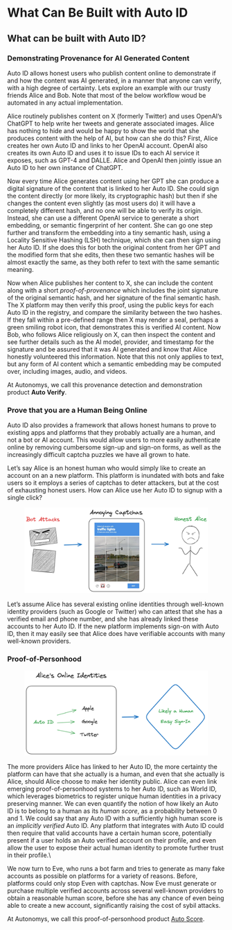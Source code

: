 # What Can Be Built with Auto ID

## What can be built with Auto ID?

### Demonstrating Provenance for AI Generated Content

Auto ID allows honest users who publish content online to demonstrate if and how the content was AI generated, in a manner that anyone can verify, with a high degree of certainty. Lets explore an example with our trusty friends Alice and Bob. Note that most of the below workflow woud be automated in any actual implementation.

Alice routinely publishes content on X (formerly Twitter) and uses OpenAI’s ChatGPT to help write her tweets and generate associated images. Alice has nothing to hide and would be happy to show the world that she produces content with the help of AI, but how can she do this? First, Alice creates her own Auto ID and links to her OpenAI account. OpenAI also creates its own Auto ID and uses it to issue IDs to each AI service it exposes, such as GPT-4 and DALLE. Alice and OpenAI then jointly issue an Auto ID to her own instance of ChatGPT.

Now every time Alice generates content using her GPT she can produce a digital signature of the content that is linked to her Auto ID. She could sign the content directly (or more likely, its cryptographic hash) but then if she changes the content even slightly (as most users do) it will have a completely different hash, and no one will be able to verify its origin. Instead, she can use a different OpenAI service to generate a short embedding, or semantic fingerprint of her content. She can go one step further and transform the embedding into a tiny semantic hash, using a Locality Sensitive Hashing (LSH) technique, which she can then sign using her Auto ID. If she does this for both the original content from her GPT and the modified form that she edits, then these two semantic hashes will be almost exactly the same, as they both refer to text with the same semantic meaning.

Now when Alice publishes her content to X, she can include the content along with a short _proof-of-provenance_ which includes the joint signature of the original semantic hash, and her signature of the final semantic hash. The X platform may then verify this proof, using the public keys for each Auto ID in the registry, and compare the similarity between the two hashes. If they fall within a pre-defined range then X may render a seal, perhaps a green smiling robot icon, that demonstrates this is verified AI content. Now Bob, who follows Alice religiously on X, can then inspect the content and see further details such as the AI model, provider, and timestamp for the signature and be assured that it was AI generated and know that Alice honestly volunteered this information. Note that this not only applies to text, but any form of AI content which a semantic embedding may be computed over, including images, audio, and videos.

At Autonomys, we call this provenance detection and demonstration product **Auto Verify**.

### Prove that you are a Human Being Online

Auto ID also provides a framework that allows honest humans to prove to existing apps and platforms that they probably actually are a human, and not a bot or AI account. This would allow users to more easily authenticate online by removing cumbersome sign-up and sign-on forms, as well as the increasingly difficult captcha puzzles we have all grown to hate.

Let’s say Alice is an honest human who would simply like to create an account on an a new platform. This platform is inundated with bots and fake users so it employs a series of captchas to deter attackers, but at the cost of exhausting honest users. How can Alice use her Auto ID to signup with a single click?&#x20;



<figure><img src="../../.gitbook/assets/image (3).png" alt=""><figcaption></figcaption></figure>

Let’s assume Alice has several existing online identities through well-known identity providers (such as Google or Twitter) who can attest that she has a verified email and phone number, and she has already linked these accounts to her Auto ID. If the new platform implements sign-on with Auto ID, then it may easily see that Alice does have verifiable accounts with many well-known providers.

### Proof-of-Personhood

<figure><img src="../../.gitbook/assets/image (1).png" alt=""><figcaption></figcaption></figure>

The more providers Alice has linked to her Auto ID, the more certainty the platform can have that she actually is a human, and even that she actually is Alice, should Alice choose to make her identity public. Alice can even link emerging proof-of-personhood systems to her Auto ID, such as World ID, which leverages biometrics to register unique human identities in a privacy preserving manner. We can even quantify the notion of how likely an Auto ID is to belong to a human as its _human score_, as a probability between 0 and 1. We could say that any Auto ID with a sufficiently high human score is an _implicitly_ _verified_ Auto ID. Any platform that integrates with Auto ID could then require that valid accounts have a certain human score, potentially present if a user holds an Auto verified account on their profile, and even allow the user to expose their actual human identity to promote further trust in their profile.\


We now turn to Eve, who runs a bot farm and tries to generate as many fake accounts as possible on platforms for a variety of reasons. Before, platforms could only stop Even with captchas. Now Eve must generate or purchase multiple verified accounts across several well-known providers to obtain a reasonable human score, before she has any chance of even being able to create a new account, significantly raising the cost of sybil attacks.

At Autonomys, we call this proof-of-personhood product [Auto Score](auto-score.md).
